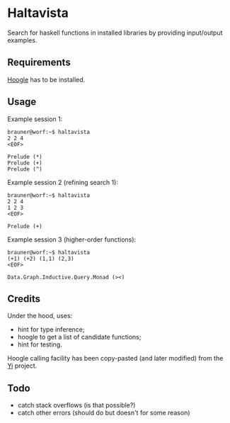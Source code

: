 # Haltavista #

Search for haskell functions in installed libraries by providing input/output
examples.

## Requirements ##

[Hoogle] has to be installed.

## Usage ##

Example session 1:

    brauner@worf:~$ haltavista
    2 2 4
    <EOF>

    Prelude (*)
    Prelude (+)
    Prelude (^)

Example session 2 (refining search 1):

    brauner@worf:~$ haltavista
    2 2 4
    1 2 3
    <EOF>

    Prelude (+)

Example session 3 (higher-order functions):

    brauner@worf:~$ haltavista 
    (+1) (+2) (1,1) (2,3)
    <EOF>

    Data.Graph.Inductive.Query.Monad (><)

## Credits ##

Under the hood, uses:

  - hint for type inference;
  - hoogle to get a list of candidate functions;
  - hint for testing.

Hoogle calling facility has been copy-pasted (and later modified) from the [Yi]
project.

## Todo ##

- catch stack overflows (is that possible?)
- catch other errors (should do but doesn't for some reason)

[Hoogle]: http://hackage.haskell.org/package/hoogle
[Yi]: http://www.haskell.org/haskellwiki/Yi

